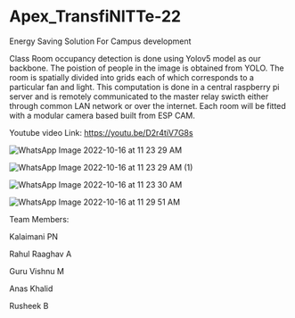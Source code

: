 # Apex_TransfiNITTe-22
Energy Saving Solution For Campus development

Class Room occupancy detection is done using Yolov5 model as our backbone.
The poistion of people in the image is obtained from YOLO. The room is spatially divided into grids each of which corresponds to a particular fan and light.
This computation is done in a central raspberry pi server and is remotely communicated to the master relay swicth either through common LAN network or over the internet.
Each room will be fitted with a modular camera based built from ESP CAM. 





Youtube video Link: https://youtu.be/D2r4tiV7G8s

![WhatsApp Image 2022-10-16 at 11 23 29 AM](https://user-images.githubusercontent.com/89019323/196020877-4bf9feed-5206-4a3f-b2d7-0c4d777f0df6.jpeg)

![WhatsApp Image 2022-10-16 at 11 23 29 AM (1)](https://user-images.githubusercontent.com/89019323/196020890-3b306537-fd62-473b-85bd-5156d74baf51.jpeg)

![WhatsApp Image 2022-10-16 at 11 23 30 AM](https://user-images.githubusercontent.com/89019323/196020901-4881d1f4-9b93-4965-94fc-b62b71216505.jpeg)

![WhatsApp Image 2022-10-16 at 11 29 51 AM](https://user-images.githubusercontent.com/89019323/196020907-d8e5fc86-148e-4602-93ea-becb088b9952.jpeg)


Team Members:

Kalaimani PN

Rahul Raaghav A

Guru Vishnu M

Anas Khalid

Rusheek B
